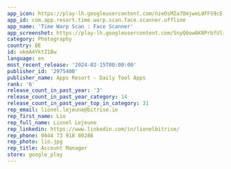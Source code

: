 ```yaml
---
app_icon: https://play-lh.googleusercontent.com/nzeOsMZa7OmjweLdFFS9cE-R8xeclUOZ15a-4NblEeswLRTdD7O4M9LJgodSvbH3YHo
app_id: com.app.resort.time.warp.scan.face.scanner.offline
app_name: 'Time Warp Scan : Face Scanner'
app_screenshot: https://play-lh.googleusercontent.com/SnyQ6ow6K0PrbfUlihiTtpeMkev53A80rRpmRKY3gUF-DRawT7CchOc3GG85GIF7eMo
category: Photography
country: BE
id: ukmA4YktZ1Bw
language: en
most_recent_release: '2024-02-15T00:00:00'
publisher_id: '2975400'
publisher_name: Apps Resort - Daily Tool Apps
rank: '6'
release_count_in_past_year: '3'
release_count_in_past_year_category: 14
release_count_in_past_year_top_in_category: 31
rep_email: lionel.lejeune@bitrise.io
rep_first_name: Lio
rep_full_name: Lionel Lejeune
rep_linkedin: https://www.linkedin.com/in/lionelbitrise/
rep_phone: 0044 73 918 00286
rep_photo: lio.jpg
rep_title: Account Manager
store: google_play
---
```

